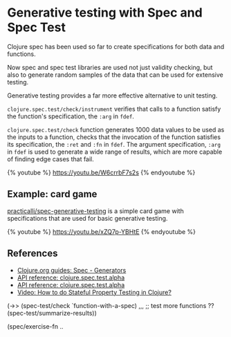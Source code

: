 # Generative testing with Spec and Spec Test
Clojure spec has been used so far to create specifications for both data and functions.

Now spec and spec test libraries are used not just validity checking, but also to generate random samples of the data that can be used for extensive testing.

Generative testing provides a far more effective alternative to unit testing.

`clojure.spec.test/check/instrument` verifies that calls to a function satisfy the function's specification, the `:arg` in `fdef`.

`clojure.spec.test/check` function generates 1000 data values to be used as the inputs to a function, checks that the invocation of the function satisfies its specification, the `:ret` and `:fn` in `fdef`.  The argument specification, `:arg` in `fdef` is used to generate a wide range of results, which are more capable of finding edge cases that fail.


{% youtube %}
https://youtu.be/W6crrbF7s2s
{% endyoutube %}


## Example: card game
[practicalli/spec-generative-testing](https://github.com/practicalli/spec-generative-testing) is a simple card game with specifications that are used for basic generative testing.

{% youtube %}
https://youtu.be/xZQ7p-YBHtE
{% endyoutube %}



## References
* [Clojure.org guides: Spec - Generators](https://clojure.org/guides/spec#_generators)
* [API reference: clojure.spec.test.alpha](https://clojure.github.io/spec.alpha/clojure.spec.gen.alpha-api.html)
* [API reference: clojure.spec.test.alpha](https://clojure.github.io/spec.alpha/clojure.spec.test.alpha-api.html)
* [Video: How to do Stateful Property Testing in Clojure?](https://www.youtube.com/watch?v=xw8ZFU8CGdA)


<!--
  Hand rolling spec test
  -->

  (->>
    (spec-test/check `function-with-a-spec)
    ,,, ;; test more functions ??
    (spec-test/summarize-results))


(spec/exercise-fn ..
